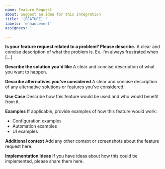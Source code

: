 ```yaml
---
name: Feature Request
about: Suggest an idea for this integration
title: '[FEATURE] '
labels: 'enhancement'
assignees: ''

---
```


**Is your feature request related to a problem? Please describe.**
A clear and concise description of what the problem is. Ex. I'm always frustrated when [...]

**Describe the solution you'd like**
A clear and concise description of what you want to happen.

**Describe alternatives you've considered**
A clear and concise description of any alternative solutions or features you've considered.

**Use Case**
Describe how this feature would be used and who would benefit from it.

**Examples**
If applicable, provide examples of how this feature would work:
- Configuration examples
- Automation examples
- UI examples

**Additional context**
Add any other context or screenshots about the feature request here.

**Implementation Ideas**
If you have ideas about how this could be implemented, please share them here.
